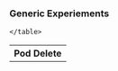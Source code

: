 ### Generic Experiements

<table> 
    <tr> <th colspan=2>   Pod Delete  </th> </tr>
<!--      <tr > <td rowspan=3> Litmus lib </tr> 
        <tr> kill_count == '' </tr>
         <tr> kill_count == 2 </tr>
         <tr> kill_count == value > pod-list.size() </tr>
    </tr> -->
        
    </table>
    
        
    
    
